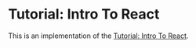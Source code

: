 # Tutorial: Intro To React

This is an implementation of the [Tutorial: Intro To React](https://reactjs.org/tutorial/tutorial.html).
